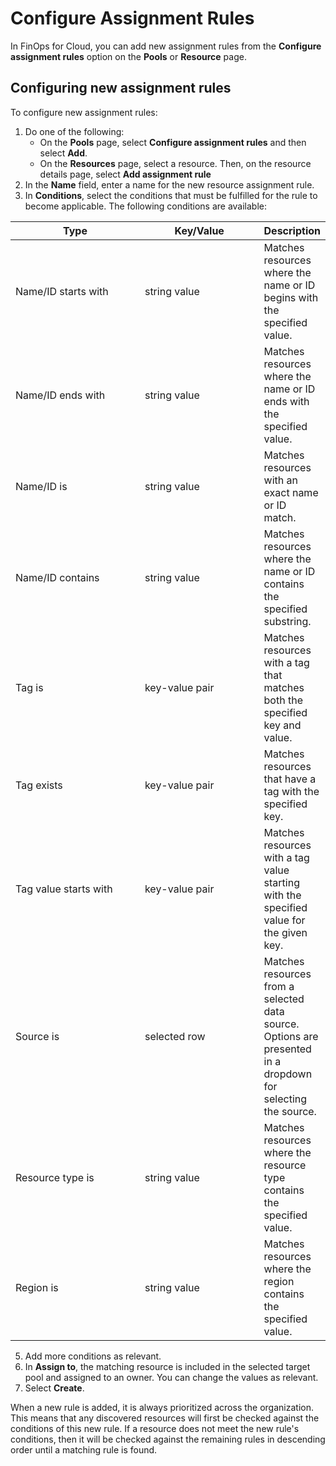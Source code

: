 # Configure Assignment Rules

In FinOps for Cloud, you can add new assignment rules from the **Configure assignment rules** option on the **Pools** or **Resource** page.&#x20;

## Configuring new assignment rules

To configure new assignment rules:

1. Do one of the following:
   * On the **Pools** page, select **Configure assignment rules** and then select **Add**.
   * On the **Resources** page, select a resource. Then, on the resource details page, select **Add assignment rule**
2. In the **Name** field, enter a name for the new resource assignment rule.
3. In **Conditions**, select the conditions that must be fulfilled for the rule to become applicable. The following conditions are available:

<table><thead><tr><th width="204">Type</th><th width="185">Key/Value</th><th>Description</th></tr></thead><tbody><tr><td>Name/ID starts with</td><td>string value</td><td>Matches resources where the name or ID begins with the specified value.</td></tr><tr><td>Name/ID ends with</td><td>string value</td><td>Matches resources where the name or ID ends with the specified value.</td></tr><tr><td>Name/ID is</td><td>string value</td><td>Matches resources with an exact name or ID match.</td></tr><tr><td>Name/ID contains</td><td>string value</td><td>Matches resources where the name or ID contains the specified substring.</td></tr><tr><td>Tag is</td><td>key-value pair</td><td>Matches resources with a tag that matches both the specified key and value.</td></tr><tr><td>Tag exists</td><td>key-value pair</td><td>Matches resources that have a tag with the specified key.</td></tr><tr><td>Tag value starts with</td><td>key-value pair</td><td>Matches resources with a tag value starting with the specified value for the given key.</td></tr><tr><td>Source is</td><td>selected row</td><td>Matches resources from a selected data source. Options are presented in a dropdown for selecting the source.</td></tr><tr><td>Resource type is</td><td>string value</td><td>Matches resources where the resource type contains the specified value.</td></tr><tr><td>Region is</td><td>string value</td><td>Matches resources where the region contains the specified value.</td></tr></tbody></table>

5. Add more conditions as relevant.&#x20;
6. In **Assign to**, the matching resource is included in the selected target pool and assigned to an owner.  You can change the values as relevant.&#x20;
7. Select **Create**.&#x20;

When a new rule is added, it is always prioritized across the organization. This means that any discovered resources will first be checked against the conditions of this new rule. If a resource does not meet the new rule's conditions, then it will be checked against the remaining rules in descending order until a matching rule is found.

